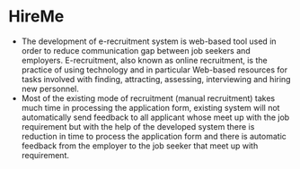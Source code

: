 # HireMe

- The development of e-recruitment system is web-based tool used in order to reduce communication gap between job seekers and employers. E-recruitment, also known as online recruitment, is the practice of using technology and in particular Web-based resources for tasks involved with finding, attracting, assessing, interviewing and hiring new personnel. 
- Most of the existing mode of recruitment (manual recruitment) takes much time in processing the application form, existing system will not automatically send feedback to all applicant whose meet up with the job requirement but with the help of the developed system there is reduction in time to process the application form and there is automatic feedback from the employer to the job seeker that meet up with requirement.
